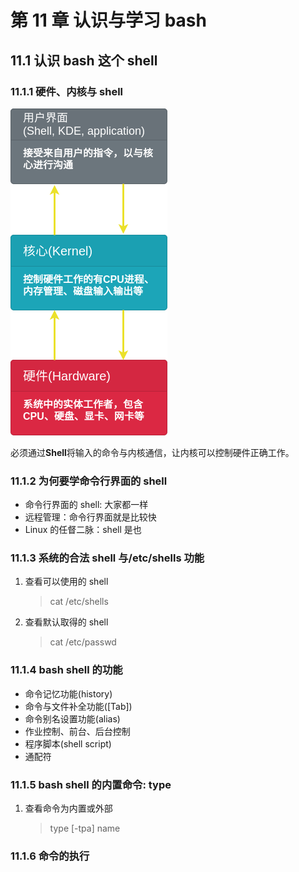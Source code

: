 # 第 11 章 认识与学习 bash

## 11.1 认识 bash 这个 shell

### 11.1.1 硬件、内核与 shell

![硬件、内核与用户的相关性](../resources/images/硬件内核与用户的相关性.png)

必须通过**Shell**将输入的命令与内核通信，让内核可以控制硬件正确工作。

### 11.1.2 为何要学命令行界面的 shell

-   命令行界面的 shell: 大家都一样
-   远程管理：命令行界面就是比较快
-   Linux 的任督二脉：shell 是也

### 11.1.3 系统的合法 shell 与/etc/shells 功能

1. 查看可以使用的 shell

    > cat /etc/shells

2. 查看默认取得的 shell

    > cat /etc/passwd

### 11.1.4 bash shell 的功能

-   命令记忆功能(history)
-   命令与文件补全功能([Tab])
-   命令别名设置功能(alias)
-   作业控制、前台、后台控制
-   程序脚本(shell script)
-   通配符

### 11.1.5 bash shell 的内置命令: type

1. 查看命令为内置或外部

    > type [-tpa] name

### 11.1.6 命令的执行
